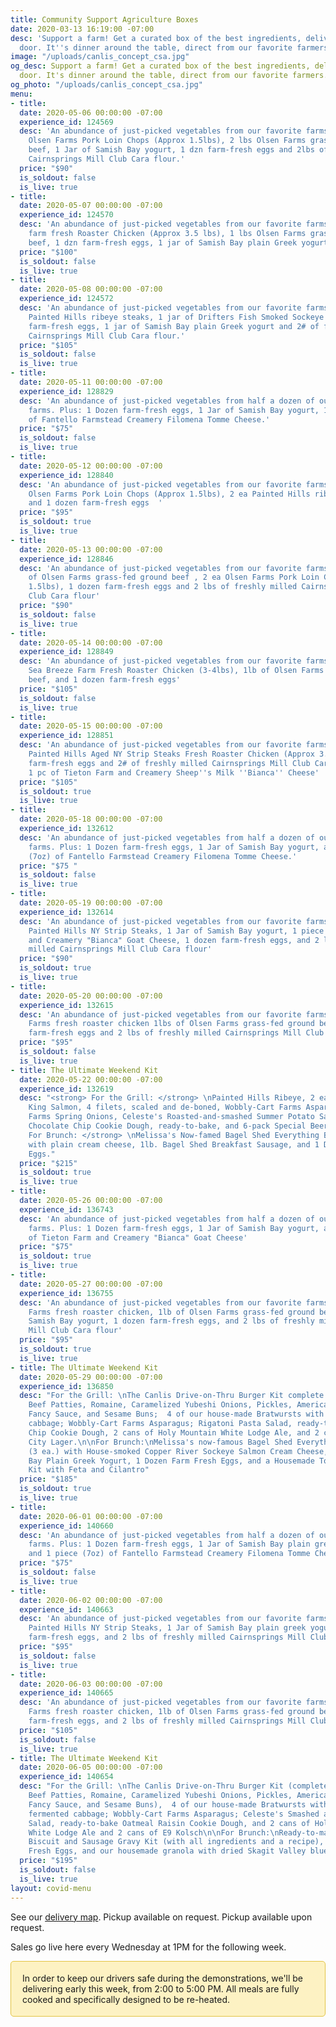 ```yaml
---
title: Community Support Agriculture Boxes
date: 2020-03-13 16:19:00 -07:00
desc: 'Support a farm! Get a curated box of the best ingredients, delivered to your
  door. It''s dinner around the table, direct from our favorite farmers. '
image: "/uploads/canlis_concept_csa.jpg"
og_desc: Support a farm! Get a curated box of the best ingredients, delivered to your
  door. It's dinner around the table, direct from our favorite farmers.
og_photo: "/uploads/canlis_concept_csa.jpg"
menu:
- title:
  date: 2020-05-06 00:00:00 -07:00
  experience_id: 124569
  desc: 'An abundance of just-picked vegetables from our favorite farms. Plus: 2 ea
    Olsen Farms Pork Loin Chops (Approx 1.5lbs), 2 lbs Olsen Farms grass-fed ground
    beef, 1 Jar of Samish Bay yogurt, 1 dzn farm-fresh eggs and 2lbs of freshly milled
    Cairnsprings Mill Club Cara flour.'
  price: "$90"
  is_soldout: false
  is_live: true
- title:
  date: 2020-05-07 00:00:00 -07:00
  experience_id: 124570
  desc: 'An abundance of just-picked vegetables from our favorite farms. Plus: 1 ea
    farm fresh Roaster Chicken (Approx 3.5 lbs), 1 lbs Olsen Farms grass-fed ground
    beef, 1 dzn farm-fresh eggs, 1 jar of Samish Bay plain Greek yogurt.'
  price: "$100"
  is_soldout: false
  is_live: true
- title:
  date: 2020-05-08 00:00:00 -07:00
  experience_id: 124572
  desc: 'An abundance of just-picked vegetables from our favorite farms. Plus: 2 ea
    Painted Hills ribeye steaks, 1 jar of Drifters Fish Smoked Sockeye Salmon, 1 dozen
    farm-fresh eggs, 1 jar of Samish Bay plain Greek yogurt and 2# of freshly milled
    Cairnsprings Mill Club Cara flour.'
  price: "$105"
  is_soldout: false
  is_live: true
- title:
  date: 2020-05-11 00:00:00 -07:00
  experience_id: 128829
  desc: 'An abundance of just-picked vegetables from half a dozen of our favorite
    farms. Plus: 1 Dozen farm-fresh eggs, 1 Jar of Samish Bay yogurt, 1 piece (7oz)
    of Fantello Farmstead Creamery Filomena Tomme Cheese.'
  price: "$75"
  is_soldout: false
  is_live: true
- title:
  date: 2020-05-12 00:00:00 -07:00
  experience_id: 128840
  desc: 'An abundance of just-picked vegetables from our favorite farms. Plus: 2 ea
    Olsen Farms Pork Loin Chops (Approx 1.5lbs), 2 ea Painted Hills ribeye steaks,
    and 1 dozen farm-fresh eggs  '
  price: "$95"
  is_soldout: true
  is_live: true
- title:
  date: 2020-05-13 00:00:00 -07:00
  experience_id: 128846
  desc: 'An abundance of just-picked vegetables from our favorite farms. Plus: 2lbs
    of Olsen Farms grass-fed ground beef , 2 ea Olsen Farms Pork Loin Chops (Approx
    1.5lbs), 1 dozen farm-fresh eggs and 2 lbs of freshly milled Cairnsprings Mill
    Club Cara flour'
  price: "$90"
  is_soldout: false
  is_live: true
- title:
  date: 2020-05-14 00:00:00 -07:00
  experience_id: 128849
  desc: 'An abundance of just-picked vegetables from our favorite farms. Plus: 1 ea
    Sea Breeze Farm Fresh Roaster Chicken (3-4lbs), 1lb of Olsen Farms grass-fed ground
    beef, and 1 dozen farm-fresh eggs'
  price: "$105"
  is_soldout: false
  is_live: true
- title:
  date: 2020-05-15 00:00:00 -07:00
  experience_id: 128851
  desc: 'An abundance of just-picked vegetables from our favorite farms. Plus: 4 ea
    Painted Hills Aged NY Strip Steaks Fresh Roaster Chicken (Approx 3.5 lbs), 1 dozen
    farm-fresh eggs and 2# of freshly milled Cairnsprings Mill Club Cara flour, and
    1 pc of Tieton Farm and Creamery Sheep''s Milk ''Bianca'' Cheese'
  price: "$105"
  is_soldout: true
  is_live: true
- title:
  date: 2020-05-18 00:00:00 -07:00
  experience_id: 132612
  desc: 'An abundance of just-picked vegetables from half a dozen of our favorite
    farms. Plus: 1 Dozen farm-fresh eggs, 1 Jar of Samish Bay yogurt, and 1 piece
    (7oz) of Fantello Farmstead Creamery Filomena Tomme Cheese.'
  price: "$75 "
  is_soldout: false
  is_live: true
- title:
  date: 2020-05-19 00:00:00 -07:00
  experience_id: 132614
  desc: 'An abundance of just-picked vegetables from our favorite farms. Plus: 2 ea
    Painted Hills NY Strip Steaks, 1 Jar of Samish Bay yogurt, 1 piece of Tieton Farm
    and Creamery "Bianca" Goat Cheese, 1 dozen farm-fresh eggs, and 2 lbs of freshly
    milled Cairnsprings Mill Club Cara flour'
  price: "$90"
  is_soldout: true
  is_live: true
- title:
  date: 2020-05-20 00:00:00 -07:00
  experience_id: 132615
  desc: 'An abundance of just-picked vegetables from our favorite farms. Plus: 1 Sea-Breeze
    Farms fresh roaster chicken 1lbs of Olsen Farms grass-fed ground beef , 1 dozen
    farm-fresh eggs and 2 lbs of freshly milled Cairnsprings Mill Club Cara flour'
  price: "$95"
  is_soldout: false
  is_live: true
- title: The Ultimate Weekend Kit
  date: 2020-05-22 00:00:00 -07:00
  experience_id: 132619
  desc: "<strong> For the Grill: </strong> \nPainted Hills Ribeye, 2 ea., Wild Alaskan
    King Salmon, 4 filets, scaled and de-boned, Wobbly-Cart Farms Asparagus, and Alvarez
    Farms Spring Onions, Celeste's Roasted-and-smashed Summer Potato Salad, Canlis
    Chocolate Chip Cookie Dough, ready-to-bake, and 6-pack Special Beer.\n\n<strong>
    For Brunch: </strong> \nMelissa's Now-famed Bagel Shed Everything Bagels (3 ea.)
    with plain cream cheese, 1lb. Bagel Shed Breakfast Sausage, and 1 Dozen Farm Fresh
    Eggs."
  price: "$215"
  is_soldout: true
  is_live: true
- title:
  date: 2020-05-26 00:00:00 -07:00
  experience_id: 136743
  desc: 'An abundance of just-picked vegetables from half a dozen of our favorite
    farms. Plus: 1 Dozen farm-fresh eggs, 1 Jar of Samish Bay yogurt, and 1 piece
    of Tieton Farm and Creamery "Bianca" Goat Cheese'
  price: "$75"
  is_soldout: true
  is_live: true
- title:
  date: 2020-05-27 00:00:00 -07:00
  experience_id: 136755
  desc: 'An abundance of just-picked vegetables from our favorite farms. Plus: 1 Sea-Breeze
    Farms fresh roaster chicken, 1lb of Olsen Farms grass-fed ground beef, 1 Jar of
    Samish Bay yogurt, 1 dozen farm-fresh eggs, and 2 lbs of freshly milled Cairnsprings
    Mill Club Cara flour'
  price: "$95"
  is_soldout: true
  is_live: true
- title: The Ultimate Weekend Kit
  date: 2020-05-29 00:00:00 -07:00
  experience_id: 136850
  desc: "For the Grill: \nThe Canlis Drive-on-Thru Burger Kit complete with 4 Dry-Aged
    Beef Patties, Romaine, Caramelized Yubeshi Onions, Pickles, American Cheese, Canlis
    Fancy Sauce, and Sesame Buns;  4 of our house-made Bratwursts with a side of fermented
    cabbage; Wobbly-Cart Farms Asparagus; Rigatoni Pasta Salad, ready-to-bake Chocolate
    Chip Cookie Dough, 2 cans of Holy Mountain White Lodge Ale, and 2 cans of E9 Tac
    City Lager.\n\nFor Brunch:\nMelissa's now-famous Bagel Shed Everything Bagels
    (3 ea.) with House-smoked Copper River Sockeye Salmon Cream Cheese, 1 jar of Samish
    Bay Plain Greek Yogurt, 1 Dozen Farm Fresh Eggs, and a Housemade Tomato Shakshuka
    Kit with Feta and Cilantro"
  price: "$185"
  is_soldout: true
  is_live: true
- title:
  date: 2020-06-01 00:00:00 -07:00
  experience_id: 140660
  desc: 'An abundance of just-picked vegetables from half a dozen of our favorite
    farms. Plus: 1 Dozen farm-fresh eggs, 1 Jar of Samish Bay plain greek yogurt,
    and 1 piece (7oz) of Fantello Farmstead Creamery Filomena Tomme Cheese'
  price: "$75"
  is_soldout: false
  is_live: true
- title:
  date: 2020-06-02 00:00:00 -07:00
  experience_id: 140663
  desc: 'An abundance of just-picked vegetables from our favorite farms. Plus: 2 ea
    Painted Hills NY Strip Steaks, 1 Jar of Samish Bay plain greek yogurt, 1 dozen
    farm-fresh eggs, and 2 lbs of freshly milled Cairnsprings Mill Club Cara flour'
  price: "$95"
  is_soldout: false
  is_live: true
- title:
  date: 2020-06-03 00:00:00 -07:00
  experience_id: 140665
  desc: 'An abundance of just-picked vegetables from our favorite farms. Plus: 1 Sea-Breeze
    Farms fresh roaster chicken, 1lb of Olsen Farms grass-fed ground beef , 1 dozen
    farm-fresh eggs, and 2 lbs of freshly milled Cairnsprings Mill Club Cara flour'
  price: "$105"
  is_soldout: false
  is_live: true
- title: The Ultimate Weekend Kit
  date: 2020-06-05 00:00:00 -07:00
  experience_id: 140654
  desc: "For the Grill: \nThe Canlis Drive-on-Thru Burger Kit (complete with 6 Dry-Aged
    Beef Patties, Romaine, Caramelized Yubeshi Onions, Pickles, American Cheese, Canlis
    Fancy Sauce, and Sesame Buns),  4 of our house-made Bratwursts with a side of
    fermented cabbage; Wobbly-Cart Farms Asparagus; Celeste's Smashed and Fried Potato
    Salad, ready-to-bake Oatmeal Raisin Cookie Dough, and 2 cans of Holy Mountain
    White Lodge Ale and 2 cans of E9 Kolsch\n\nFor Brunch:\nReady-to-make Buttermilk
    Biscuit and Sausage Gravy Kit (with all ingredients and a recipe), 1 Dozen Farm
    Fresh Eggs, and our housemade granola with dried Skagit Valley blueberries"
  price: "$195"
  is_soldout: false
  is_live: true
layout: covid-menu
---
```


See our [delivery map](/deliverymap). Pickup available on request. Pickup available upon request.

Sales go live here every Wednesday at 1PM for the following week.

<div style="background: #FDF2C3; border: 1px solid #E3C442; border-radius: 5px; padding: 18px; margin-bottom: 30px;">In order to keep our drivers safe during the demonstrations, we'll be delivering early this week, from 2:00 to 5:00 PM. All meals are fully cooked and specifically designed to be re-heated.
</div>